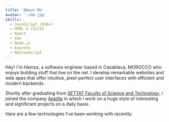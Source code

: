 ```yaml
---
title: 'About Me'
avatar: './me.jpg'
skills:
  - JavaScript (ES6+)
  - HTML & (S)CSS
  - React
  - Vue
  - Node.js
  - Express
  - NativeScript
---
```


<!-- Hello! I'm Hamza, a software engineer based in Boston, MA who enjoys building things that live on the internet. I develop exceptional websites and web apps that provide intuitive, pixel-perfect user interfaces with efficient and modern backends.

Shortly after graduating from [Northeastern University](https://www.ccis.northeastern.edu/), I joined the engineering team at [Upstatement](https://www.upstatement.com/) where I work on a wide variety of interesting and meaningful projects on a daily basis. -->

Hey! i'm Hamza, a software engineer based in Casablaca, MOROCCO who enjoys building stuff that live on the net. I develop remarkable websites and web apps that offer intuitive, pixel-perfect user interfaces with efficient and modern backends.

Shortly after graduating from [SETTAT Faculty of Science and Technology](http://www.itlearning-campus.org/), I joined the company [Applite](http://www.lacaisse.ma) in which I work on a huge style of interesting and significant projects on a daily basis.

Here are a few technologies I've been working with recently:
